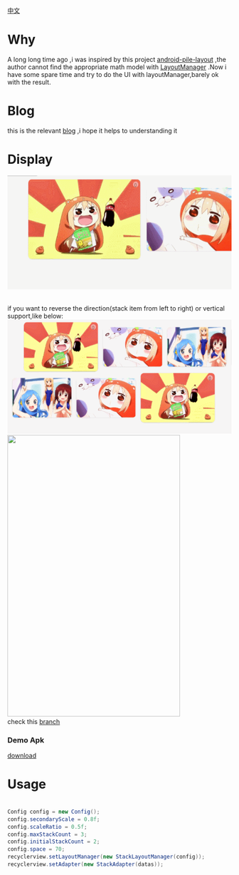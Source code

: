 [中文](static/README-cn.md)

# Why
A long long time ago ,i was inspired by this project [android-pile-layout](https://github.com/xmuSistone/android-pile-layout) ,the author cannot find the appropriate math model with [LayoutManager](https://github.com/HirayClay/StackLayoutManager/blob/master/app/src/main/java/com/hirayclay/StackLayoutManager.java) .Now i have some spare time and try to do the UI with layoutManager,barely ok with the result.</br>

# Blog
this is the relevant [blog](http://blog.csdn.net/u014296305/article/details/73496017) ,i hope it helps to understanding it</br>

# Display
<img src="static/art_new.gif" width="559px" height="256px"/>
<img src="static/stackmanager3.gif" width="0px" height="0px"/></br>


if you want to reverse the direction(stack item from left to right) or vertical support,like below:
<img src="static/hrreverse.gif" width="559px" height="256px"/></br>
<img src="https://github.com/HirayClay/StackLayoutManager/raw/orientation/static/VerticallSLM.gif" width="388px" height="632px"/></br>
check this [branch](https://github.com/HirayClay/StackLayoutManager/tree/orientation)


### Demo Apk
[download](static/app.apk)

# Usage
```java

Config config = new Config();
config.secondaryScale = 0.8f;
config.scaleRatio = 0.5f;
config.maxStackCount = 3;
config.initialStackCount = 2;
config.space = 70;
recyclerview.setLayoutManager(new StackLayoutManager(config));
recyclerview.setAdapter(new StackAdapter(datas));

```
